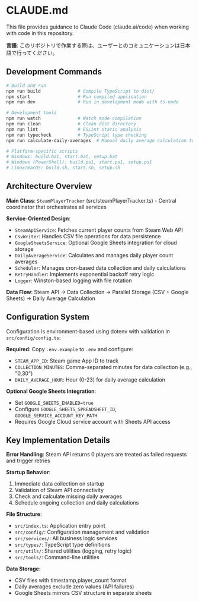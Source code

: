 # CLAUDE.md

This file provides guidance to Claude Code (claude.ai/code) when working with code in this repository.

**言語**: このリポジトリで作業する際は、ユーザーとのコミュニケーションは日本語で行ってください。

## Development Commands

```bash
# Build and run
npm run build              # Compile TypeScript to dist/
npm start                  # Run compiled application
npm run dev                # Run in development mode with ts-node

# Development tools
npm run watch              # Watch mode compilation
npm run clean              # Clean dist directory
npm run lint               # ESLint static analysis
npm run typecheck          # TypeScript type checking
npm run calculate-daily-averages  # Manual daily average calculation tool

# Platform-specific scripts
# Windows: build.bat, start.bat, setup.bat
# Windows (PowerShell): build.ps1, start.ps1, setup.ps1  
# Linux/macOS: build.sh, start.sh, setup.sh
```

## Architecture Overview

**Main Class**: `SteamPlayerTracker` (src/steamPlayerTracker.ts) - Central coordinator that orchestrates all services

**Service-Oriented Design**:
- `SteamApiService`: Fetches current player counts from Steam Web API
- `CsvWriter`: Handles CSV file operations for data persistence
- `GoogleSheetsService`: Optional Google Sheets integration for cloud storage
- `DailyAverageService`: Calculates and manages daily player count averages
- `Scheduler`: Manages cron-based data collection and daily calculations
- `RetryHandler`: Implements exponential backoff retry logic
- `Logger`: Winston-based logging with file rotation

**Data Flow**: Steam API → Data Collection → Parallel Storage (CSV + Google Sheets) → Daily Average Calculation

## Configuration System

Configuration is environment-based using dotenv with validation in `src/config/config.ts`:

**Required**: Copy `.env.example` to `.env` and configure:
- `STEAM_APP_ID`: Steam game App ID to track
- `COLLECTION_MINUTES`: Comma-separated minutes for data collection (e.g., "0,30")
- `DAILY_AVERAGE_HOUR`: Hour (0-23) for daily average calculation

**Optional Google Sheets Integration**:
- Set `GOOGLE_SHEETS_ENABLED=true`
- Configure `GOOGLE_SHEETS_SPREADSHEET_ID`, `GOOGLE_SERVICE_ACCOUNT_KEY_PATH`
- Requires Google Cloud service account with Sheets API access

## Key Implementation Details

**Error Handling**: Steam API returns 0 players are treated as failed requests and trigger retries

**Startup Behavior**:
1. Immediate data collection on startup
2. Validation of Steam API connectivity  
3. Check and calculate missing daily averages
4. Schedule ongoing collection and daily calculations

**File Structure**:
- `src/index.ts`: Application entry point
- `src/config/`: Configuration management and validation
- `src/services/`: All business logic services
- `src/types/`: TypeScript type definitions
- `src/utils/`: Shared utilities (logging, retry logic)
- `src/tools/`: Command-line utilities

**Data Storage**: 
- CSV files with timestamp,player_count format
- Daily averages exclude zero values (API failures)
- Google Sheets mirrors CSV structure in separate sheets